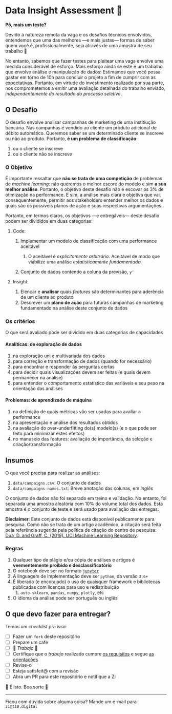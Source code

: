 # Data Insight Assessment 🔭

**Pô, mais um teste?**

Devido à natureza remota da vaga e os desafios técnicos envolvidos, entendemos que uma das melhores —e mais justas— formas de saber quem você é, profissionalmente, seja através de uma amostra de seu trabalho 🤝

No entanto, sabemos que fazer testes para pleitear uma vaga envolve uma medida considerável de esforço. Mais esforço ainda se este é um trabalho que envolve análise e manipulação de dados: Estimamos que você possa gastar em torno de 10h para concluir o projeto a fim de cumprir com as expectativas. Portanto, em virtude do investimento realizado por sua parte, nos comprometemos a emitir uma avaliação detalhada do trabalho enviado, _independentemente do resultado do processo seletivo_.

## O Desafio

O desafio envolve analisar campanhas de marketing de uma institiução bancária. Nas campanhas é vendido ao cliente um produto adicional de débito automático. Queremos saber se um determinado cliente se inscreve ou não ao produto. Portanto, **é um problema de classificação**:

1. ou o cliente se inscreve
1. ou o cliente não se inscreve

### O Objetivo

É importante ressaltar que **não se trata de uma competição** de problemas de _machine learning_: não queremos o melhor escore do modelo e sim **a sua melhor análise**. Portanto, o objetivo deste desafio não é escovar os 3% de otimização na performance. E sim, a análise mais clara e objetiva que vai, consequentemente, permitir aos stakeholders entender melhor os dados e quais são os possíveis planos de ação e suas respectivas argumentações.

Portanto, em termos claros, os objetivos —e entregáveis— deste desafio podem ser divididos em duas categorias:

1. Code:

   1. Implementar um modelo de classificação com uma performance aceitável

      1. O aceitável é _explicitamente arbitrário_. Aceitável de modo que viabilize uma análise _estatisticamente fundamentada_

   1. Conjunto de dados contendo a coluna da previsão, `y'`

1. Insight:
   1. Elencar e **analisar** quais _features_ são determinantes para aderência de um cliente ao produto
   1. Descrever um **plano de ação** para futuras campanhas de marketing fundamentado na análise deste conjunto de dados

### Os critérios

O que será avaliado pode ser dividido em duas categorias de capacidades

#### Analíticas: de exploração de dados

1. na exploração uni e multivariada dos dados
1. para correção e transformação de dados (quando for necessário)
1. para encontrar e responder às perguntas certas
1. para decidir quais visualizações devem ser feitas (e quais devem permanecer na análise)
1. para entender o comportamento estatístico das variáveis e seu peso na orientação das análises

#### Problemas: de aprendizado de máquina

1. na definição de quais métricas vão ser usadas para avaliar a performance
1. na apresentação e análise dos resultados obtidos
1. na avaliação do over-underfitting do(s) modelo(s) (e o que pode ser feito para minimizar estes efeitos)
1. no manuseio das features: avaliação de importância, da seleção e criação/transformação

## Insumos

O que você precisa para realizar as análises:

1. `data/campaigns.csv`: O conjunto de dados
1. `data/campaigns-names.txt`: Breve anotação das colunas, em _inglês_

O conjunto de dados não foi separado em treino e validação. No entanto, foi separada uma amostra aleatória com 10% do volume total dos dados. Esta amostra é o conjunto de teste e será usado para avaliação das entregas.

**Disclaimer**: Este conjunto de dados está disponível publicamente para pesquisa. Como não se trata de um artigo acadêmico, a citação será feita pela referência sugerida pela política de citação do centro de pesquisa: [Dua, D. and Graff, C. (2019). UCI Machine Learning Repository](http://archive.ics.uci.edu/ml).

### Regras

1. Qualquer tipo de plágio e/ou cópia de análises e artigos é **veementemente proibido e desclassificatório**
1. O notebook deve ser no formato [`jupyter`](https://jupyter.org/)
1. A linguagem de implementação deve ser `python`, da versão `3.6+`
1. É liberado (e encorajado) o uso de quaisquer framework e bibliotecas publicadas com licenças para uso e redistribuição
   1. `auto-sklearn`, `pandas`, `numpy`, `plotly`, etc
1. O idioma da análise pode ser português ou inglês

## O que devo fazer para entregar?

Temos um _checklist_ pra isso:

- [ ] Fazer um `fork` deste repositório
- [ ] Prepare um café
- [ ] 🔬 _Trabajo_ 🔬
- [ ] Certifique que o _trabajo_ realizado cumpre [os requisitos](#o-objetivo) e segue [as orientações](#regras)
- [ ] Revise-o
- [ ] Esteja satisfeit@ com a revisão
- [ ] Abra um PR para este repositório e notifique a Zi

🤘 É isto. Boa sorte 🤘

---

Ficou com dúvida sobre alguma coisa? Mande um e-mail para `zi@t10.digital`
